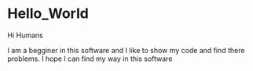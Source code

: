 # Hello_World



 Hi Humans



I am a begginer in this software and I like to show my code and find there problems.
I hope I can find my way in this software

